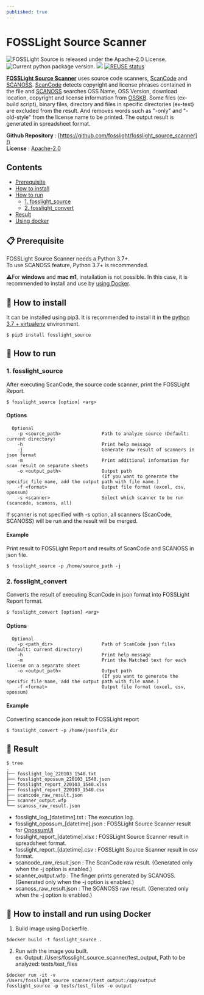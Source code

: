 ```yaml
---
published: true
---
```

# FOSSLight Source Scanner

<img src="https://img.shields.io/pypi/l/fosslight_source" alt="FOSSLight Source is released under the Apache-2.0 License." /> <img src="https://img.shields.io/pypi/v/fosslight_source" alt="Current python package version." /> <img src="https://img.shields.io/pypi/pyversions/fosslight_source" /> [![REUSE status](https://api.reuse.software/badge/github.com/fosslight/fosslight_source_scanner)](https://api.reuse.software/info/github.com/fosslight/fosslight_source_scanner)

[**FOSSLight Source Scanner**](https://github.com/fosslight/fosslight_source_scanner) uses source code scanners, [ScanCode][sc] and [SCANOSS][scanoss]. [ScanCode][sc] detects copyright and license phrases contained in the file and [SCANOSS][scanoss] searches OSS Name, OSS Version, download location, copyright and license information from [OSSKB][osskb]. Some files (ex- build script), binary files, directory and files in specific directories (ex-test) are excluded from the result. And removes words such as "-only" and "-old-style" from the license name to be printed. The output result is generated in spreadsheet format.

[sc]: https://github.com/nexB/scancode-toolkit
[scanoss]: https://github.com/scanoss/scanoss.py
[osskb]: https://osskb.org/

**Github Repository** : [https://github.com/fosslight/fosslight_source_scanner]()  
**License** : [Apache-2.0](https://github.com/fosslight/fosslight_source_scanner/blob/main/LICENSE)

## Contents
  - [Prerequisite](#-prerequisite)
  - [How to install](#-how-to-install)
  - [How to run](#-how-to-run)
    - [1. fosslight_source](#1-fosslight_source)
    - [2. fosslight_convert](#2-fosslight_convert)
  - [Result](#-result)
  - [Using docker](#-how-to-install-and-run-using-docker)


## 📋 Prerequisite
FOSSLight Source Scanner needs a Python 3.7+.    
To use SCANOSS feature, Python 3.7+ is recommended.    
       
⚠️For **windows** and **mac m1**, installation is not possible. In this case, it is recommended to install and use by [using Docker](#-how-to-install-and-run-using-docker).

## 🎉 How to install
It can be installed using pip3. It is recommended to install it in the [python 3.7 + virtualenv](etc/guide_virtualenv.md) environment.
```
$ pip3 install fosslight_source
```

## 🚀 How to run
### 1. fosslight_source
After executing ScanCode, the source code scanner, print the FOSSLight Report.
````
$ fosslight_source [option] <arg>
````  
#### Options
```
  Optional
    -p <source_path>               Path to analyze source (Default: current directory)
    -h                             Print help message
    -j                             Generate raw result of scanners in json format
    -m                             Print additional information for scan result on separate sheets
    -o <output_path>               Output path
                                   (If you want to generate the specific file name, add the output path with file name.)
    -f <format>                    Output file format (excel, csv, opossum)
    -s <scanner>                   Select which scanner to be run (scancode, scanoss, all)

```
If scanner is not specified with -s option, all scanners (ScanCode, SCANOSS) will be run and the result will be merged.

#### Example
Print result to FOSSLight Report and results of ScanCode and SCANOSS in json file.
```
$ fosslight_source -p /home/source_path -j
```

### 2. fosslight_convert
Converts the result of executing ScanCode in json format into FOSSLight Report format.  
````
$ fosslight_convert [option] <arg>
```` 
#### Options
```
  Optional
    -p <path_dir>                  Path of ScanCode json files (Default: current directory)
    -h                             Print help message
    -m                             Print the Matched text for each license on a separate sheet
    -o <output_path>               Output path
                                   (If you want to generate the specific file name, add the output path with file name.)
    -f <format>                    Output file format (excel, csv, opossum)

```
#### Example
Converting scancode json result to FOSSLight report
```
$ fosslight_convert -p /home/jsonfile_dir
```

## 📁 Result

```
$ tree
.
├── fosslight_log_220103_1540.txt
├── fosslight_opossum_220103_1540.json
├── fosslight_report_220103_1540.xlsx
├── fosslight_report_220103_1540.csv
├── scancode_raw_result.json
├── scanner_output.wfp
└── scanoss_raw_result.json
```
- fosslight_log_[datetime].txt : The execution log.
- fosslight_opossum_[datetime].json : FOSSLight Source Scanner result for [OpossumUI](https://github.com/opossum-tool/OpossumUI)
- fosslight_report_[datetime].xlsx : FOSSLight Source Scanner result in spreadsheet format.
- fosslight_report_[datetime].csv : FOSSLight Source Scanner result in csv format.
- scancode_raw_result.json : The ScanCode raw result. (Generated only when the -j option is enabled.)
- scanner_output.wfp : The finger prints generated by SCANOSS. (Generated only when the -j option is enabled.)
- scanoss_raw_result.json : The SCANOSS raw result. (Generated only when the -j option is enabled.)


## 🐳 How to install and run using Docker
1. Build image using Dockerfile.
```
$docker build -t fosslight_source .
```
2. Run with the image you built.      
ex. Output: /Users/fosslight_source_scanner/test_output, Path to be analyzed: tests/test_files
```
$docker run -it -v /Users/fosslight_source_scanner/test_output:/app/output fosslight_source -p tests/test_files -o output
```
